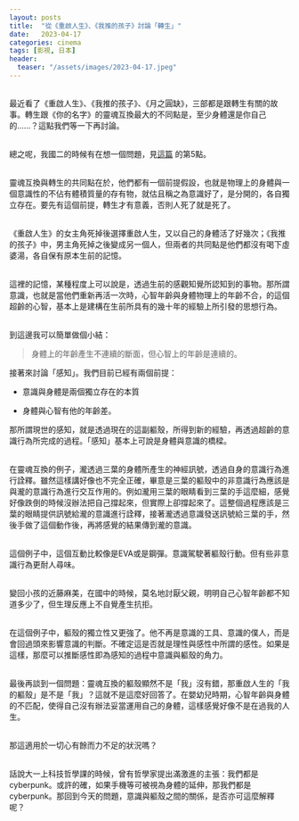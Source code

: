 ```yaml
---
layout: posts
title:  "從《重啟人生》、《我推的孩子》討論「轉生」"
date:   2023-04-17
categories: cinema
tags: [影視, 日本]
header: 
  teaser: "/assets/images/2023-04-17.jpeg"
---
```

<br>
最近看了《重啟人生》、《我推的孩子》、《月之圓缺》，三部都是跟轉生有關的故事。轉生跟《你的名字》的靈魂互換最大的不同點是，至少身體還是你自己的……？這點我們等一下再討論。<br><br>

總之呢，我國二的時候有在想一個問題，見[這篇](https://wadeowatts.io/study/your-name/ "你的名字") 的第5點。<br><br>

靈魂互換與轉生的共同點在於，他們都有一個前提假設，也就是物理上的身體與一個意識性的不佔有體積質量的存有物，就估且稱之為意識好了，是分開的，各自獨立存在。要先有這個前提，轉生才有意義，否則人死了就是死了。<br><br>

《重啟人生》的女主角死掉後選擇重啟人生，又以自己的身體活了好幾次；《我推的孩子》中，男主角死掉之後變成另一個人，但兩者的共同點是他們都沒有喝下虛婆湯，各自保有原本生前的記憶。<br><br>

這裡的記憶，某種程度上可以說是，透過生前的感觀知覺所認知到的事物。那所謂意識，也就是當他們重新再活一次時，心智年齡與身體物理上的年齡不合，的這個超齡的心智，基本上是建構在生前所具有的幾十年的經驗上所引發的思想行為。<br><br>

到這邊我可以簡單做個小結：<br>

> 身體上的年齡產生不連續的斷面，但心智上的年齡是連續的。

接著來討論「感知」。我們目前已經有兩個前提：<br>

- 意識與身體是兩個獨立存在的本質

- 身體與心智有他的年齡差。

那所謂現世的感知，就是透過現在的這副軀殼，所得到新的經驗，再透過超齡的意識行為所完成的過程。「感知」基本上可說是身體與意識的橋樑。<br><br>

在靈魂互換的例子，瀧透過三葉的身體所產生的神經訊號，透過自身的意識行為進行詮釋。雖然這樣講好像也不完全正確，畢意是三葉的軀殼中的非意識行為應該是與瀧的意識行為進行交互作用的。例如瀧用三葉的眼睛看到三葉的手這麼細，感覺好像跌倒的時候沒辦法把自己撐起來，但實際上卻撐起來了。這整個過程應該是三葉的眼睛提供訊號給瀧的意識進行詮釋，接著瀧透過意識發送訊號給三葉的手，然後手做了這個動作後，再將感覺的結果傳到瀧的意識。<br><br>

這個例子中，這個互動比較像是EVA或是鋼彈。意識駕駛著軀殼行動。但有些非意識行為更耐人尋味。<br><br>

變回小孩的近藤麻美，在國中的時候，莫名地討厭父親，明明自己心智年齡都不知道多少了，但生理反應上不自覺產生抗拒。<br><br>

在這個例子中，軀殼的獨立性又更強了。他不再是意識的工具、意識的僕人，而是會回過頭來影響意識的判斷。不確定這是否就是理性與感性中所謂的感性。如果是這樣，那麼可以推斷感性即為感知的過程中意識與軀殼的角力。<br><br>

最後再談到一個問題：靈魂互換的軀殼顯然不是「我」沒有錯，那重啟人生的「我的軀殼」是不是「我」？這就不是這麼好回答了。在嬰幼兒時期，心智年齡與身體的不匹配，使得自己沒有辦法妥當運用自己的身體，這樣感覺好像不是在過我的人生。<br><br>

那這適用於一切心有餘而力不足的狀況嗎？<br><br>

話說大一上科技哲學課的時候，曾有哲學家提出滿激進的主張：我們都是cyberpunk。或許的確，如果手機等可被視為身體的延伸，那我們都是cyberpunk。那回到今天的問題，意識與軀殼之間的關係，是否亦可這麼解釋呢？<br><br>
